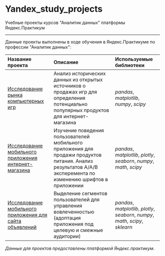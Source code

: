 # Yandex_study_projects
Учебные проекты курсов "Аналитик данных" платформы Яндекс.Практикум
_______

Данные проекты выполнены в ходе обучения в Яндекс.Практикуме по профессии "Аналитик данных":

| Название проекта | Описание | Используемые библиотеки | 
| :---------------------- | :---------------------- | :---------------------- |
| [Исследование рынка компьютерных игр](game_market_research)| Анализ исторических данных из открытых источников о продажах игр для определения потенциально популярных продуктов для интернет-магазина | *pandas*, *matplotlib*, *numpy*, *scipy* |
| [Исследование мобильного приложения интернет-магазина](mobile_application_research_ab_test) | Изучение поведения пользователей мобильного приложения для продажи продуктов питания. Анализ результатов А/А/В эксперемента по изменению шрифтов в приложении| *pandas*, *matplotlib*, *plotly*, *seaborn*, *numpy*, *math*, *scipy* |
| [Исследование мобильного приложения для сайта объявлений](mobile_application_user_groups) | Выделение сегментов пользователей для управления вовлеченностью (адоптация приложения под целевую и смежные аудитории) | *pandas*, *matplotlib*, *plotly*, *seaborn*, *numpy*, *math*, *scipy*, *sklearn* |

*Данные для проектов предоставлены платформой Яндекс.практикум.*
